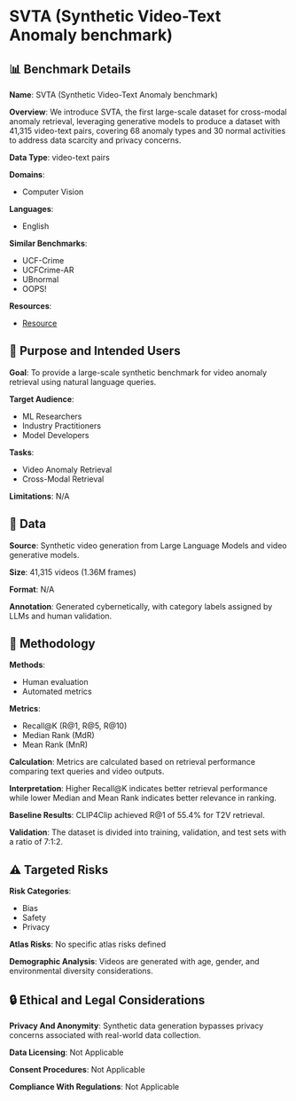 # SVTA (Synthetic Video-Text Anomaly benchmark)

## 📊 Benchmark Details

**Name**: SVTA (Synthetic Video-Text Anomaly benchmark)

**Overview**: We introduce SVTA, the first large-scale dataset for cross-modal anomaly retrieval, leveraging generative models to produce a dataset with 41,315 video-text pairs, covering 68 anomaly types and 30 normal activities to address data scarcity and privacy concerns.

**Data Type**: video-text pairs

**Domains**:
- Computer Vision

**Languages**:
- English

**Similar Benchmarks**:
- UCF-Crime
- UCFCrime-AR
- UBnormal
- OOPS!

**Resources**:
- [Resource](https://svta-mm.github.io/SVTA.github.io/)

## 🎯 Purpose and Intended Users

**Goal**: To provide a large-scale synthetic benchmark for video anomaly retrieval using natural language queries.

**Target Audience**:
- ML Researchers
- Industry Practitioners
- Model Developers

**Tasks**:
- Video Anomaly Retrieval
- Cross-Modal Retrieval

**Limitations**: N/A

## 💾 Data

**Source**: Synthetic video generation from Large Language Models and video generative models.

**Size**: 41,315 videos (1.36M frames)

**Format**: N/A

**Annotation**: Generated cybernetically, with category labels assigned by LLMs and human validation.

## 🔬 Methodology

**Methods**:
- Human evaluation
- Automated metrics

**Metrics**:
- Recall@K (R@1, R@5, R@10)
- Median Rank (MdR)
- Mean Rank (MnR)

**Calculation**: Metrics are calculated based on retrieval performance comparing text queries and video outputs.

**Interpretation**: Higher Recall@K indicates better retrieval performance while lower Median and Mean Rank indicates better relevance in ranking.

**Baseline Results**: CLIP4Clip achieved R@1 of 55.4% for T2V retrieval.

**Validation**: The dataset is divided into training, validation, and test sets with a ratio of 7:1:2.

## ⚠️ Targeted Risks

**Risk Categories**:
- Bias
- Safety
- Privacy

**Atlas Risks**:
No specific atlas risks defined

**Demographic Analysis**: Videos are generated with age, gender, and environmental diversity considerations.

## 🔒 Ethical and Legal Considerations

**Privacy And Anonymity**: Synthetic data generation bypasses privacy concerns associated with real-world data collection.

**Data Licensing**: Not Applicable

**Consent Procedures**: Not Applicable

**Compliance With Regulations**: Not Applicable
